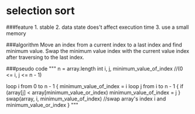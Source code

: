 selection sort
==============

###feature
    1. stable
    2. data state does't affect execution time
    3. use a small memory

###algorithm
Move an index from a current index to a last index and find minimum value.
Swap the minimum value index with the current value index after traversing to the last index.

###pseudo code
"""
n = array.length
int i, j, minimum_value_of_index    //(0 <= i, j <= n - 1)
    
loop i from 0 to n - 1
{
    minimum_value_of_index = i
    loop j from i to n - 1
    {
        if (array[j] < array[minimum_value_or_index)
            minimum_value_of_index = j
    }
    swap(array, i, minimum_value_of_index)    //swap array's index i and minimum_value_or_index
}
"""
            

